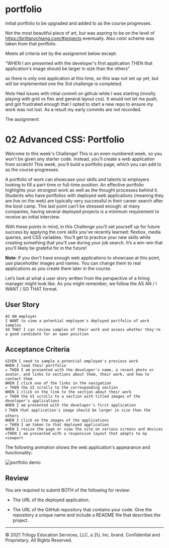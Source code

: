 # portfolio

Initial portfolio to be upgraded and added to as the course progresses.

Not the most beautiful piece of art, but was aspring to be on the level of https://brittanychiang.com/#projects eventually. Also color scheme was taken from that portfolio.


Meets all criteria set by the assignemnt below except:

"WHEN I am presented with the developer's first application
THEN that application's image should be larger in size than the others"

as there is only one application at this time, so this was not set up yet, but will be implemented one the 3rd challenge is completed.

*Note*
    Had issues with intial commit on github while I was starting (moslty playing with grid vs flex and general layout css). It would not let me push, and got frustrated enough that I opted to start a new repo to ensure my work was not lost. As a result my early commits are not recorded.



The assignment:
# 02 Advanced CSS: Portfolio

Welcome to this week's Challenge! This is an even-numbered week, so you won't be given any starter code. Instead, you'll create a web application from scratch! This week, you'll build a portfolio page, which you can add to as the course progresses. 

A portfolio of work can showcase your skills and talents to employers looking to fill a part-time or full-time position. An effective portfolio highlights your strongest work as well as the thought processes behind it. Students who have portfolios with deployed web applications (meaning they are live on the web) are typically very successful in their career search after the boot camp. This last point can’t be stressed enough: at many companies, having several deployed projects is a minimum requirement to receive an initial interview. 

With these points in mind, in this Challenge you’ll set yourself up for future success by applying the core skills you've recently learned: flexbox, media queries, and CSS variables. You'll get to practice your new skills while creating something that you'll use during your job search. It’s a win-win that you'll likely be grateful for in the future!

**Note**: If you don't have enough web applications to showcase at this point, use placeholder images and names. You can change them to real applications as you create them later in the course.

Let’s look at what a user story written from the perspective of a hiring manager might look like. As you might remember, we follow the AS AN / I WANT / SO THAT format.

## User Story

```
AS AN employer
I WANT to view a potential employee's deployed portfolio of work samples
SO THAT I can review samples of their work and assess whether they're a good candidate for an open position
```

## Acceptance Criteria

```
GIVEN I need to sample a potential employee's previous work
WHEN I load their portfolio
✔️ THEN I am presented with the developer's name, a recent photo or avatar, and links to sections about them, their work, and how to contact them
WHEN I click one of the links in the navigation
✔️ THEN the UI scrolls to the corresponding section
WHEN I click on the link to the section about their work
✔️ THEN the UI scrolls to a section with titled images of the developer's applications
WHEN I am presented with the developer's first application
❗ THEN that application's image should be larger in size than the others
WHEN I click on the images of the applications
✔️ THEN I am taken to that deployed application
WHEN I resize the page or view the site on various screens and devices
✔️THEN I am presented with a responsive layout that adapts to my viewport
```

The following animation shows the web application's appearance and functionality:

![portfolio demo](./Assets/02-advanced-css-homework-demo.gif)

## Review

You are required to submit BOTH of the following for review:

* The URL of the deployed application.

* The URL of the GitHub repository that contains your code. Give the repository a unique name and include a README file that describes the project.

- - -
© 2021 Trilogy Education Services, LLC, a 2U, Inc. brand. Confidential and Proprietary. All Rights Reserved.
